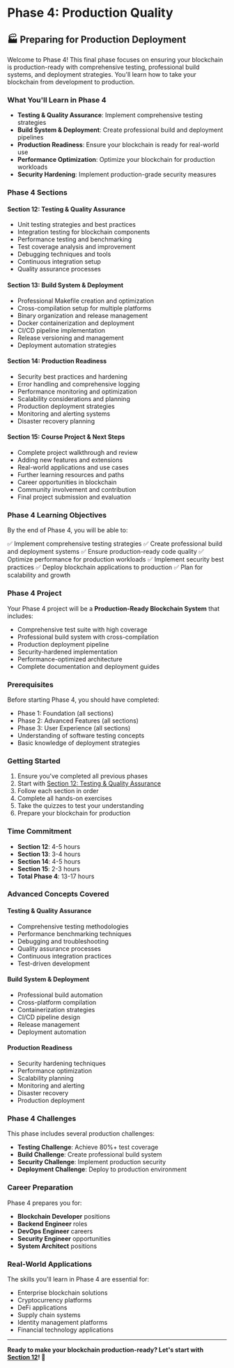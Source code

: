# Phase 4: Production Quality

## 🏭 Preparing for Production Deployment

Welcome to Phase 4! This final phase focuses on ensuring your blockchain is production-ready with comprehensive testing, professional build systems, and deployment strategies. You'll learn how to take your blockchain from development to production.

### **What You'll Learn in Phase 4**

- **Testing & Quality Assurance**: Implement comprehensive testing strategies
- **Build System & Deployment**: Create professional build and deployment pipelines
- **Production Readiness**: Ensure your blockchain is ready for real-world use
- **Performance Optimization**: Optimize your blockchain for production workloads
- **Security Hardening**: Implement production-grade security measures

### **Phase 4 Sections**

#### **Section 12: Testing & Quality Assurance**
- Unit testing strategies and best practices
- Integration testing for blockchain components
- Performance testing and benchmarking
- Test coverage analysis and improvement
- Debugging techniques and tools
- Continuous integration setup
- Quality assurance processes

#### **Section 13: Build System & Deployment**
- Professional Makefile creation and optimization
- Cross-compilation setup for multiple platforms
- Binary organization and release management
- Docker containerization and deployment
- CI/CD pipeline implementation
- Release versioning and management
- Deployment automation strategies

#### **Section 14: Production Readiness**
- Security best practices and hardening
- Error handling and comprehensive logging
- Performance monitoring and optimization
- Scalability considerations and planning
- Production deployment strategies
- Monitoring and alerting systems
- Disaster recovery planning

#### **Section 15: Course Project & Next Steps**
- Complete project walkthrough and review
- Adding new features and extensions
- Real-world applications and use cases
- Further learning resources and paths
- Career opportunities in blockchain
- Community involvement and contribution
- Final project submission and evaluation

### **Phase 4 Learning Objectives**

By the end of Phase 4, you will be able to:

✅ Implement comprehensive testing strategies
✅ Create professional build and deployment systems
✅ Ensure production-ready code quality
✅ Optimize performance for production workloads
✅ Implement security best practices
✅ Deploy blockchain applications to production
✅ Plan for scalability and growth

### **Phase 4 Project**

Your Phase 4 project will be a **Production-Ready Blockchain System** that includes:

- Comprehensive test suite with high coverage
- Professional build system with cross-compilation
- Production deployment pipeline
- Security-hardened implementation
- Performance-optimized architecture
- Complete documentation and deployment guides

### **Prerequisites**

Before starting Phase 4, you should have completed:

- Phase 1: Foundation (all sections)
- Phase 2: Advanced Features (all sections)
- Phase 3: User Experience (all sections)
- Understanding of software testing concepts
- Basic knowledge of deployment strategies

### **Getting Started**

1. Ensure you've completed all previous phases
2. Start with [Section 12: Testing & Quality Assurance](./section12/README.md)
3. Follow each section in order
4. Complete all hands-on exercises
5. Take the quizzes to test your understanding
6. Prepare your blockchain for production

### **Time Commitment**

- **Section 12**: 4-5 hours
- **Section 13**: 3-4 hours
- **Section 14**: 4-5 hours
- **Section 15**: 2-3 hours
- **Total Phase 4**: 13-17 hours

### **Advanced Concepts Covered**

#### **Testing & Quality Assurance**
- Comprehensive testing methodologies
- Performance benchmarking techniques
- Debugging and troubleshooting
- Quality assurance processes
- Continuous integration practices
- Test-driven development

#### **Build System & Deployment**
- Professional build automation
- Cross-platform compilation
- Containerization strategies
- CI/CD pipeline design
- Release management
- Deployment automation

#### **Production Readiness**
- Security hardening techniques
- Performance optimization
- Scalability planning
- Monitoring and alerting
- Disaster recovery
- Production deployment

### **Phase 4 Challenges**

This phase includes several production challenges:

- **Testing Challenge**: Achieve 80%+ test coverage
- **Build Challenge**: Create professional build system
- **Security Challenge**: Implement production security
- **Deployment Challenge**: Deploy to production environment

### **Career Preparation**

Phase 4 prepares you for:

- **Blockchain Developer** positions
- **Backend Engineer** roles
- **DevOps Engineer** careers
- **Security Engineer** opportunities
- **System Architect** positions

### **Real-World Applications**

The skills you'll learn in Phase 4 are essential for:

- Enterprise blockchain solutions
- Cryptocurrency platforms
- DeFi applications
- Supply chain systems
- Identity management platforms
- Financial technology applications

---

**Ready to make your blockchain production-ready? Let's start with [Section 12](./section12/README.md)! 🚀**
